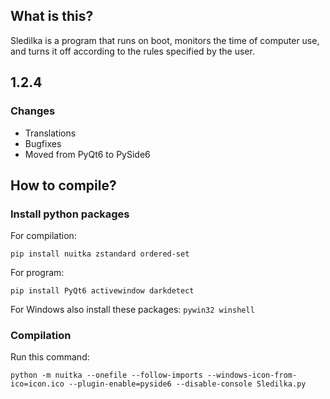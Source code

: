 ## What is this?
Sledilka is a program that runs on boot, monitors the time of computer use, and turns it off according to the rules specified by the user.

## 1.2.4

### Changes
 - Translations
 - Bugfixes
 - Moved from PyQt6 to PySide6

## How to compile?
### Install python packages
For compilation:
```
pip install nuitka zstandard ordered-set
```
For program:
```
pip install PyQt6 activewindow darkdetect
```
For Windows also install these packages: ```pywin32 winshell```
### Compilation
Run this command:
```
python -m nuitka --onefile --follow-imports --windows-icon-from-ico=icon.ico --plugin-enable=pyside6 --disable-console Sledilka.py
```
